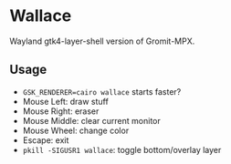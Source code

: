 # Wallace

Wayland gtk4-layer-shell version of Gromit-MPX.

## Usage
- `GSK_RENDERER=cairo wallace` starts faster?
- Mouse Left: draw stuff
- Mouse Right: eraser
- Mouse Middle: clear current monitor
- Mouse Wheel: change color
- Escape: exit
- `pkill -SIGUSR1 wallace`: toggle bottom/overlay layer
